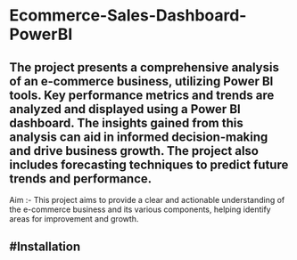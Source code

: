 # Ecommerce-Sales-Dashboard-PowerBI
The project presents a comprehensive analysis of an e-commerce business, utilizing Power BI tools. Key performance metrics and trends are analyzed and displayed using a Power BI dashboard. The insights gained from this analysis can aid in informed decision-making and drive business growth. The project also includes forecasting techniques to predict future trends and performance.
-----
Aim :- This project aims to provide a clear and actionable understanding of the e-commerce business and its various components, helping identify areas for improvement and growth.

#Installation
-----
